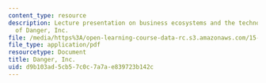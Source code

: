 ```yaml
---
content_type: resource
description: Lecture presentation on business ecosystems and the technology strategy
  of Danger, Inc.
file: /media/https%3A/open-learning-course-data-rc.s3.amazonaws.com/15-965-technology-strategy-for-system-design-and-management-spring-2009/d9b103ad5cb57c0c7a7ae839723b142c_MIT15_965S09_Lec11.pdf
file_type: application/pdf
resourcetype: Document
title: Danger, Inc.
uid: d9b103ad-5cb5-7c0c-7a7a-e839723b142c
---
```

